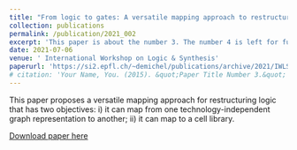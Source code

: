 ```yaml
---
title: "From logic to gates: A versatile mapping approach to restructure logic"
collection: publications
permalink: /publication/2021_002
excerpt: 'This paper is about the number 3. The number 4 is left for future work.'
date: 2021-07-06
venue: ' International Workshop on Logic & Synthesis'
paperurl: 'https://si2.epfl.ch/~demichel/publications/archive/2021/IWLS-Versatile.pdf'
# citation: 'Your Name, You. (2015). &quot;Paper Title Number 3.&quot; <i>Journal 1</i>. 1(3).'
---
```

This paper proposes a versatile mapping approach for restructuring logic that has two objectives: i) it can map from one technology-independent graph representation to another; ii) it can map to a cell library.

[Download paper here](https://si2.epfl.ch/~demichel/publications/archive/2021/IWLS-Versatile.pdf)

<!-- Recommended citation: Your Name, You. (2015). "Paper Title Number 3." <i>Journal 1</i>. 1(3). -->